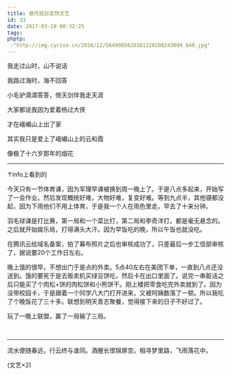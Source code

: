 ```yaml
---
title: 叁月拾日突然文艺
id: 33
date: 2017-03-10 00:32:25
tags:
phptp:
 -"http://img.cyrise.cn/2016/12/5649085620161220200243094_640.jpg"
---
```



我走过山时，山不说话

我路过海时，海不回答

小毛驴滴滴答答，倚天剑伴我走天涯

大家都说我因为爱着杨过大侠

才在峨嵋山上出了家

其实我只是爱上了峨嵋山上的云和霞

像极了十六岁那年的烟花

* * *

↑info上看到的

今天只有一节体育课，因为军理早课被换到周一晚上了。于是八点多起来，开始写了一会作业。然后发现概统好难，大物好难，复变好难。等到九点半，其他寝都没起，因为下雨他们不用上体育，于是我一个人在雨色里走。早去了十来分钟。

羽毛球课是打比赛，第一局和一个菜比打，第二局和李奇洋打。都是毫无悬念的。之后就开始娱乐局，打得满头大汗。因为早饭吃的晚，所以午饭也就没吃。

在腾讯云给域名备案，拍了幕布照片之后也审核成功了，只差最后一步工信部审核了，据说要20个工作日左右。

晚上饿的很早，不想出门于是点的外卖。5点40左右在美团下单，一直到八点还没送到。饿的要死于是去贩卖机买绿豆饼吃，然后卡在出口里面了。说完一串脏话之后只能买了个肉松+饼的肉松饼和小熊饼干。刚上楼把零食吃完外卖就到了。因为没带校园卡，于是跟着一个同学八大门打开进来，又被阿姨数落了一顿。所以我吃了个晚饭花了三十多。联想到明天青志聚餐，觉得接下来的日子不好过了。

玩了一晚上联盟，赢了一局输了三局。

&nbsp;

* * *

流水便随春远，行云终与谁同。酒醒长恨锦屏空。相寻梦里路，飞雨落花中。

(文艺×2)

